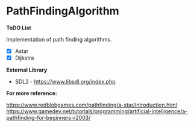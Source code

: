 # PathFindingAlgorithm

**ToDO List**

Implementation of path finding algorithms.
- [x] Astar
- [x] Dijkstra

**External Library**

- SDL2 - https://www.libsdl.org/index.php


**For more reference:**

https://www.redblobgames.com/pathfinding/a-star/introduction.html
https://www.gamedev.net/tutorials/programming/artificial-intelligence/a-pathfinding-for-beginners-r2003/
